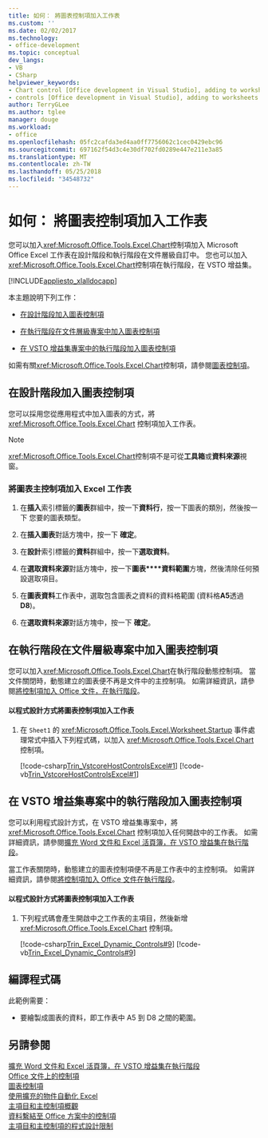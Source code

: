 ```yaml
---
title: 如何： 將圖表控制項加入工作表
ms.custom: ''
ms.date: 02/02/2017
ms.technology:
- office-development
ms.topic: conceptual
dev_langs:
- VB
- CSharp
helpviewer_keywords:
- Chart control [Office development in Visual Studio], adding to worksheets
- controls [Office development in Visual Studio], adding to worksheets
author: TerryGLee
ms.author: tglee
manager: douge
ms.workload:
- office
ms.openlocfilehash: 05fc2cafda3ed4aa0ff7756062c1cec0429ebc96
ms.sourcegitcommit: 697162f54d3c4e30df702fd0289e447e211e3a85
ms.translationtype: MT
ms.contentlocale: zh-TW
ms.lasthandoff: 05/25/2018
ms.locfileid: "34548732"
---
```

# <a name="how-to-add-chart-controls-to-worksheets"></a>如何： 將圖表控制項加入工作表
  您可以加入<xref:Microsoft.Office.Tools.Excel.Chart>控制項加入 Microsoft Office Excel 工作表在設計階段和執行階段在文件層級自訂中。 您也可以加入<xref:Microsoft.Office.Tools.Excel.Chart>控制項在執行階段，在 VSTO 增益集。  
  
 [!INCLUDE[appliesto_xlalldocapp](../vsto/includes/appliesto-xlalldocapp-md.md)]  
  
 本主題說明下列工作：  
  
-   [在設計階段加入圖表控制項](#designtime)  
  
-   [在執行階段在文件層級專案中加入圖表控制項](#runtimedoclevel)  
  
-   [在 VSTO 增益集專案中的執行階段加入圖表控制項](#runtimeaddin)  
  
 如需有關<xref:Microsoft.Office.Tools.Excel.Chart>控制項，請參閱[圖表控制項](../vsto/chart-control.md)。  
  
##  <a name="designtime"></a> 在設計階段加入圖表控制項  
 您可以採用您從應用程式中加入圖表的方式，將 <xref:Microsoft.Office.Tools.Excel.Chart> 控制項加入工作表。  
  
> [!NOTE]  
>  <xref:Microsoft.Office.Tools.Excel.Chart>控制項不是可從**工具箱**或**資料來源**視窗。  
  
### <a name="to-add-a-chart-host-control-to-a-worksheet-in-excel"></a>將圖表主控制項加入 Excel 工作表  
  
1.  在**插入**索引標籤的**圖表**群組中，按一下**資料行**，按一下圖表的類別，然後按一下 您要的圖表類型。  
  
2.  在**插入圖表**對話方塊中，按一下 **確定**。  
  
3.  在**設計**索引標籤的**資料**群組中，按一下**選取資料**。  
  
4.  在**選取資料來源**對話方塊中，按一下**圖表****資料範圍**方塊，然後清除任何預設選取項目。  
  
5.  在**圖表資料**工作表中，選取包含圖表之資料的資料格範圍 (資料格**A5**透過**D8**)。  
  
6.  在**選取資料來源**對話方塊中，按一下 **確定**。  
  
##  <a name="runtimedoclevel"></a> 在執行階段在文件層級專案中加入圖表控制項  
 您可以加入<xref:Microsoft.Office.Tools.Excel.Chart>在執行階段動態控制項。 當文件關閉時，動態建立的圖表便不再是文件中的主控制項。 如需詳細資訊，請參閱[將控制項加入 Office 文件，在執行階段](../vsto/adding-controls-to-office-documents-at-run-time.md)。  
  
#### <a name="to-add-a-chart-control-to-a-worksheet-programmatically"></a>以程式設計方式將圖表控制項加入工作表  
  
1.  在 `Sheet1` 的 <xref:Microsoft.Office.Tools.Excel.Worksheet.Startup> 事件處理常式中插入下列程式碼，以加入 <xref:Microsoft.Office.Tools.Excel.Chart> 控制項。  
  
     [!code-csharp[Trin_VstcoreHostControlsExcel#1](../vsto/codesnippet/CSharp/Trin_VstcoreHostControlsExcelCS/Sheet1.cs#1)]
     [!code-vb[Trin_VstcoreHostControlsExcel#1](../vsto/codesnippet/VisualBasic/Trin_VstcoreHostControlsExcelVB/Sheet1.vb#1)]  
  
##  <a name="runtimeaddin"></a> 在 VSTO 增益集專案中的執行階段加入圖表控制項  
 您可以利用程式設計方式，在 VSTO 增益集專案中，將 <xref:Microsoft.Office.Tools.Excel.Chart> 控制項加入任何開啟中的工作表。 如需詳細資訊，請參閱[擴充 Word 文件和 Excel 活頁簿，在 VSTO 增益集在執行階段](../vsto/extending-word-documents-and-excel-workbooks-in-vsto-add-ins-at-run-time.md)。  
  
 當工作表關閉時，動態建立的圖表控制項便不再是工作表中的主控制項。 如需詳細資訊，請參閱[將控制項加入 Office 文件在執行階段](../vsto/adding-controls-to-office-documents-at-run-time.md)。  
  
#### <a name="to-add-a-chart-control-to-a-worksheet-programmatically"></a>以程式設計方式將圖表控制項加入工作表  
  
1.  下列程式碼會產生開啟中之工作表的主項目，然後新增 <xref:Microsoft.Office.Tools.Excel.Chart> 控制項。  
  
     [!code-csharp[Trin_Excel_Dynamic_Controls#9](../vsto/codesnippet/CSharp/Trin_Excel_Dynamic_Controls/ThisAddIn.cs#9)]
     [!code-vb[Trin_Excel_Dynamic_Controls#9](../vsto/codesnippet/VisualBasic/Trin_Excel_Dynamic_Controls/ThisAddIn.vb#9)]  
  
## <a name="compile-the-code"></a>編譯程式碼  
 此範例需要：  
  
-   要繪製成圖表的資料，即工作表中 A5 到 D8 之間的範圍。  
  
## <a name="see-also"></a>另請參閱  
 [擴充 Word 文件和 Excel 活頁簿，在 VSTO 增益集在執行階段](../vsto/extending-word-documents-and-excel-workbooks-in-vsto-add-ins-at-run-time.md)   
 [Office 文件上的控制項](../vsto/controls-on-office-documents.md)   
 [圖表控制項](../vsto/chart-control.md)   
 [使用擴充的物件自動化 Excel](../vsto/automating-excel-by-using-extended-objects.md)   
 [主項目和主控制項概觀](../vsto/host-items-and-host-controls-overview.md)   
 [資料繫結至 Office 方案中的控制項](../vsto/binding-data-to-controls-in-office-solutions.md)   
 [主項目和主控制項的程式設計限制](../vsto/programmatic-limitations-of-host-items-and-host-controls.md)  
  
  